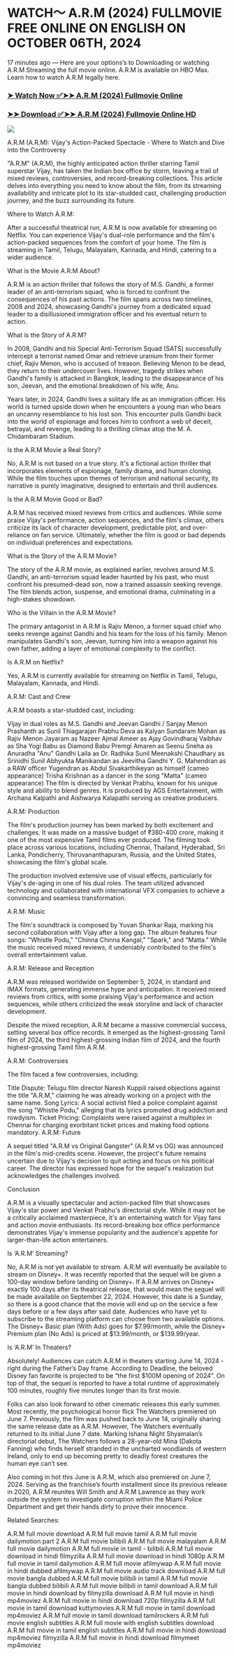 # WATCH～ A.R.M (2024) FULLMOVIE FREE ONLINE ON ENGLISH ON OCTOBER 06TH, 2024
17 minutes ago — Here are your options’s to Downloading or watching A.R.M Streaming the full movie online. A.R.M is available on HBO Max. Learn how to watch A.R.M legally here.


### [➤ Watch Now ✅➤➤ A.R.M (2024) Fullmovie Online](https://cutt.ly/qeO49dLu)

### [➤➤ Download ✅➤➤ A.R.M (2024) Fullmovie Online HD](https://cutt.ly/qeO49dLu)

<p dir="auto"><a href="https://cutt.ly/qeO49dLu" title="PLAY NOW" rel="nofollow"><img src="https://i.imgur.com/jhNGoEt.gif" style="max-width: 100%;"></a></p>

A.R.M (A.R.M): Vijay's Action-Packed Spectacle - Where to Watch and Dive into the Controversy

"A.R.M" (A.R.M), the highly anticipated action thriller starring Tamil superstar Vijay, has taken the Indian box office by storm, leaving a trail of mixed reviews, controversies, and record-breaking collections. This article delves into everything you need to know about the film, from its streaming availability and intricate plot to its star-studded cast, challenging production journey, and the buzz surrounding its future.

Where to Watch A.R.M:

After a successful theatrical run, A.R.M is now available for streaming on Netflix. You can experience Vijay's dual-role performance and the film's action-packed sequences from the comfort of your home. The film is streaming in Tamil, Telugu, Malayalam, Kannada, and Hindi, catering to a wider audience.

What is the Movie A.R.M About?

A.R.M is an action thriller that follows the story of M.S. Gandhi, a former leader of an anti-terrorism squad, who is forced to confront the consequences of his past actions. The film spans across two timelines, 2008 and 2024, showcasing Gandhi's journey from a dedicated squad leader to a disillusioned immigration officer and his eventual return to action.

What is the Story of A.R.M?

In 2008, Gandhi and his Special Anti-Terrorism Squad (SATS) successfully intercept a terrorist named Omar and retrieve uranium from their former chief, Rajiv Menon, who is accused of treason. Believing Menon to be dead, they return to their undercover lives. However, tragedy strikes when Gandhi's family is attacked in Bangkok, leading to the disappearance of his son, Jeevan, and the emotional breakdown of his wife, Anu.

Years later, in 2024, Gandhi lives a solitary life as an immigration officer. His world is turned upside down when he encounters a young man who bears an uncanny resemblance to his lost son. This encounter pulls Gandhi back into the world of espionage and forces him to confront a web of deceit, betrayal, and revenge, leading to a thrilling climax atop the M. A. Chidambaram Stadium.

Is the A.R.M Movie a Real Story?

No, A.R.M is not based on a true story. It's a fictional action thriller that incorporates elements of espionage, family drama, and human cloning. While the film touches upon themes of terrorism and national security, its narrative is purely imaginative, designed to entertain and thrill audiences.

Is the A.R.M Movie Good or Bad?

A.R.M has received mixed reviews from critics and audiences. While some praise Vijay's performance, action sequences, and the film's climax, others criticize its lack of character development, predictable plot, and over-reliance on fan service. Ultimately, whether the film is good or bad depends on individual preferences and expectations.

What is the Story of the A.R.M Movie?

The story of the A.R.M movie, as explained earlier, revolves around M.S. Gandhi, an anti-terrorism squad leader haunted by his past, who must confront his presumed-dead son, now a trained assassin seeking revenge. The film blends action, suspense, and emotional drama, culminating in a high-stakes showdown.

Who is the Villain in the A.R.M Movie?

The primary antagonist in A.R.M is Rajiv Menon, a former squad chief who seeks revenge against Gandhi and his team for the loss of his family. Menon manipulates Gandhi's son, Jeevan, turning him into a weapon against his own father, adding a layer of emotional complexity to the conflict.

Is A.R.M on Netflix?

Yes, A.R.M is currently available for streaming on Netflix in Tamil, Telugu, Malayalam, Kannada, and Hindi.

A.R.M: Cast and Crew

A.R.M boasts a star-studded cast, including:

Vijay in dual roles as M.S. Gandhi and Jeevan Gandhi / Sanjay Menon
Prashanth as Sunil Thiagarajan
Prabhu Deva as Kalyan Sundaram
Mohan as Rajiv Menon
Jayaram as Nazeer
Ajmal Ameer as Ajay Govindharaj
Vaibhav as Sha
Yogi Babu as Diamond Babu
Premgi Amaren as Seenu
Sneha as Anuradha "Anu" Gandhi
Laila as Dr. Radhika Sunil
Meenakshi Chaudhary as Srinidhi Sunil
Abhyukta Manikandan as Jeevitha Gandhi
Y. G. Mahendran as a RAW officer
Yugendran as Abdul
Sivakarthikeyan as himself (cameo appearance)
Trisha Krishnan as a dancer in the song "Matta" (cameo appearance)
The film is directed by Venkat Prabhu, known for his unique style and ability to blend genres. It is produced by AGS Entertainment, with Archana Kalpathi and Aishwarya Kalapathi serving as creative producers.

A.R.M: Production

The film's production journey has been marked by both excitement and challenges. It was made on a massive budget of ₹380-400 crore, making it one of the most expensive Tamil films ever produced. The filming took place across various locations, including Chennai, Thailand, Hyderabad, Sri Lanka, Pondicherry, Thiruvananthapuram, Russia, and the United States, showcasing the film's global scale.

The production involved extensive use of visual effects, particularly for Vijay's de-aging in one of his dual roles. The team utilized advanced technology and collaborated with international VFX companies to achieve a convincing and seamless transformation.

A.R.M: Music

The film's soundtrack is composed by Yuvan Shankar Raja, marking his second collaboration with Vijay after a long gap. The album features four songs: "Whistle Podu," "Chinna Chinna Kangal," "Spark," and "Matta." While the music received mixed reviews, it undeniably contributed to the film's overall entertainment value.

A.R.M: Release and Reception

A.R.M was released worldwide on September 5, 2024, in standard and IMAX formats, generating immense hype and anticipation. It received mixed reviews from critics, with some praising Vijay's performance and action sequences, while others criticized the weak storyline and lack of character development.

Despite the mixed reception, A.R.M became a massive commercial success, setting several box office records. It emerged as the highest-grossing Tamil film of 2024, the third highest-grossing Indian film of 2024, and the fourth highest-grossing Tamil film A.R.M.

A.R.M: Controversies

The film faced a few controversies, including:

Title Dispute: Telugu film director Naresh Kuppili raised objections against the title "A.R.M," claiming he was already working on a project with the same name.
Song Lyrics: A social activist filed a police complaint against the song "Whistle Podu," alleging that its lyrics promoted drug addiction and rowdyism.
Ticket Pricing: Complaints were raised against a multiplex in Chennai for charging exorbitant ticket prices and making food options mandatory.
A.R.M: Future

A sequel titled "A.R.M vs Original Gangster" (A.R.M vs OG) was announced in the film's mid-credits scene. However, the project's future remains uncertain due to Vijay's decision to quit acting and focus on his political career. The director has expressed hope for the sequel's realization but acknowledges the challenges involved.

Conclusion

A.R.M is a visually spectacular and action-packed film that showcases Vijay's star power and Venkat Prabhu's directorial style. While it may not be a critically acclaimed masterpiece, it's an entertaining watch for Vijay fans and action movie enthusiasts. Its record-breaking box office performance demonstrates Vijay's immense popularity and the audience's appetite for larger-than-life action entertainers.



Is ‘A.R.M’ Streaming?

No, A.R.M is not yet available to stream. A.R.M will eventually be available to stream on Disney+. It was recently reported that the sequel will be given a 100-day window before landing on Disney+. If A.R.M arrives on Disney+ exactly 100 days after its theatrical release, that would mean the sequel will be made available on September 22, 2024. However, this date is a Sunday, so there is a good chance that the movie will end up on the service a few days before or a few days after said date. Audiences who have yet to subscribe to the streaming platform can choose from two available options. The Disney+ Basic plan (With Ads) goes for $7.99/month, while the Disney+ Premium plan (No Ads) is priced at $13.99/month, or $139.99/year.

Is ‘A.R.M’ In Theaters?

Absolutely! Audiences can catch A.R.M in theaters starting June 14, 2024 - right during the Father’s Day frame. According to Deadline, the beloved Disney fan favorite is projected to be “the first $100M opening of 2024”. On top of that, the sequel is reported to have a total runtime of approximately 100 minutes, roughly five minutes longer than its first movie.

Folks can also look forward to other cinematic releases this early summer. Most recently, the psychological horror flick The Watchers premiered on June 7. Previously, the film was pushed back to June 14, originally sharing the same release date as A.R.M. However, The Watchers eventually returned to its initial June 7 date. Marking Ishana Night Shyamalan’s directorial debut, The Watchers follows a 28-year-old Mina (Dakota Fanning) who finds herself stranded in the uncharted woodlands of western Ireland, only to end up becoming pretty to deadly forest creatures the human eye can’t see.

Also coming in hot this June is A.R.M, which also premiered on June 7, 2024. Serving as the franchise’s fourth installment since its previous release in 2020, A.R.M reunites Will Smith and A.R.M Lawrence as they work outside the system to investigate corruption within the Miami Police Department and get their hands dirty to prove their innocence.


Related Searches:

A.R.M full movie download
A.R.M full movie tamil
A.R.M full movie dailymotion part 2
A.R.M full movie bilibili
A.R.M full movie malayalam
A.R.M full movie dailymotion
A.R.M full movie in tamil - bilibili
A.R.M full movie download in hindi filmyzilla
A.R.M full movie download in hindi 1080p
A.R.M full movie in tamil dailymotion
A.R.M full movie afilmywap
A.R.M full movie in hindi dubbed afilmywap
A.R.M full movie audio track download
A.R.M full movie bangla dubbed
A.R.M full movie bilibili in tamil
A.R.M full movie bangla dubbed bilibili
A.R.M full movie bilibili in tamil download
A.R.M full movie in hindi download by filmyzilla
download A.R.M full movie in hindi mp4moviez
A.R.M full movie in hindi download 720p filmyzilla
A.R.M full movie in tamil download kuttymovies
A.R.M full movie in tamil download mp4moviez
A.R.M full movie in tamil download tamilrockers
A.R.M full movie english subtitles
A.R.M full movie with english subtitles download
A.R.M full movie in tamil english subtitles
A.R.M full movie in hindi download mp4moviez filmyzilla
A.R.M full movie in hindi download filmymeet mp4moviez
